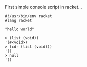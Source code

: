 First simple console script in racket...

```racket
#!/usr/bin/env racket
#lang racket

"hello world"

```

```
> (list (void))
'(#<void>)
> (cdr (list (void)))
'()
> null
'()

```

